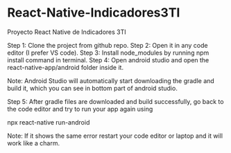 # React-Native-Indicadores3TI
 Proyecto React Native de Indicadores 3TI

Step 1: Clone the project from github repo. 
Step 2: Open it in any code editor (I prefer VS code). 
Step 3: Install node_modules by running npm install command in terminal. 
Step 4: Open android studio and open the react-native-app/android folder inside it. 

Note: Android Studio will automatically start downloading the gradle and build it, which you can see in bottom part of android studio.

Step 5: After gradle files are downloaded and build successfully, go back to the code editor and try to run your app again using

npx react-native run-android

Note: If it shows the same error restart your code editor or laptop and it will work like a charm.
